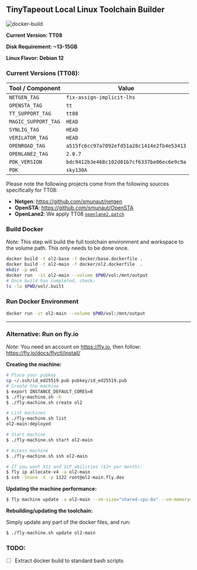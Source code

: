 ## TinyTapeout Local Linux Toolchain Builder

![docker-build](https://github.com/watbulb/tt-toolchain-build/actions/workflows/docker-image.yml/badge.svg)

**Current Version: TT08**

**Disk Requirement: ~13-15GB**

**Linux Flavor: Debian 12**

### Current Versions (TT08):


| Tool / Component    | Value                                        |
|---------------------|----------------------------------------------|
| `NETGEN_TAG`        | `fix-assign-implicit-lhs`                    |
| `OPENSTA_TAG`       | `tt`                                         |
| `TT_SUPPORT_TAG`    | `tt08`                                       |
| `MAGIC_SUPPORT_TAG` | `HEAD`                                       |
| `SYNLIG_TAG`        | `HEAD`                                       |
| `VERILATOR_TAG`     | `HEAD`                                       |
| `OPENROAD_TAG`      | `a515fc6cc97a7092efd51a28c1414e2fb4e53413`   |
| `OPENLANE2_TAG`     | `2.0.7`                                      |
| `PDK_VERSION`       | `bdc9412b3e468c102d01b7cf6337be06ec6e9c9a`   |
| `PDK`               | `sky130A`                                    |


Please note the following projects come from the following sources specifically for TT08:
- **Netgen**:  https://github.com/smunaut/netgen
- **OpenSTA**: https://github.com/smunaut/OpenSTA
- **OpenLane2**: We apply TT08 [`openlane2.patch`](https://github.com/TinyTapeout/tinytapeout-08/blob/main/patches/openlane2.patch)

### Build Docker

_Note:_ This step will build the full toolchain environment and workspace to the volume path. This only needs to be done once.

```bash
docker build -t ol2-base -f docker/base.dockerfile .
docker build -t ol2-main -f docker/ol2.dockerfile  .
mkdir -p vol
docker run  -it ol2-main --volume $PWD/vol:/mnt/output
# Once build has completed, check:
ls -la $PWD/vol/.built
```

### Run Docker Environment

```bash
docker run -it ol2-main --volume $PWD/vol:/mnt/output
```

---

### Alternative: Run on fly.io

_Note:_ You need an account on https://fly.io, then follow: https://fly.io/docs/flyctl/install/


**Creating the machine:**

```bash
# Place your pubkey
cp ~/.ssh/id_ed25519.pub pubkey/id_ed25519.pub 
# Create the machine
$ export INSTANCE_DEFAULT_CORES=8
$ ./fly-machine.sh -h
$ ./fly-machine.sh create ol2

# List machines
$ ./fly-machine.sh list
ol2-main:deployed

# Start machine
$ ./fly-machine.sh start ol2-main

# Access machine
$ ./fly-machine.sh ssh ol2-main

# If you want X11 and SCP abilities ($2+ per month):
$ fly ip allocate-v4 -a ol2-main
$ ssh -Snone -X -p 1122 root@ol2-main.fly.dev
```

**Updating the machine performance:**

```bash
$ fly machine update -a ol2-main --vm-size="shared-cpu-8x" --vm-memory=8192
```

**Rebuilding/updating the toolchain:**

Simply update any part of the docker files, and run:

```bash
$ ./fly-machine.sh update ol2-main
```

### TODO:

- [ ] Extract docker build to standard bash scripts
